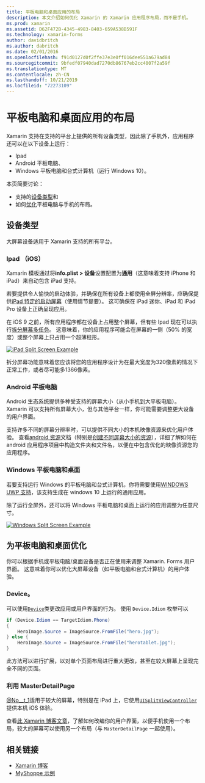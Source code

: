 ```yaml
---
title: 平板电脑和桌面应用的布局
description: 本文介绍如何优化 Xamarin 的 Xamarin 应用程序布局，而不是手机。
ms.prod: xamarin
ms.assetid: D62F472B-4345-4983-8403-659A538B591F
ms.technology: xamarin-forms
author: davidbritch
ms.author: dabritch
ms.date: 02/01/2016
ms.openlocfilehash: f91d0127d0f2ffe37e3e0ff016dee551a679ad84
ms.sourcegitcommit: 9bfedf07940dad7270db86767eb2cc4007f2a59f
ms.translationtype: MT
ms.contentlocale: zh-CN
ms.lasthandoff: 10/21/2019
ms.locfileid: "72273109"
---
```

# <a name="layout-for-tablet-and-desktop-apps"></a>平板电脑和桌面应用的布局

Xamarin 支持在支持的平台上提供的所有设备类型，因此除了手机外，应用程序还可以在以下设备上运行：

- Ipad
- Android 平板电脑、
- Windows 平板电脑和台式计算机（运行 Windows 10）。

本页简要讨论：

- 支持的[设备类型](#Device_Types)和
- 如何[优化](#optimize)平板电脑与手机的布局。

<a name="Device_Types" />

## <a name="device-types"></a>设备类型

大屏幕设备适用于 Xamarin 支持的所有平台。

### <a name="ipads-ios"></a>Ipad （iOS）

Xamarin 模板通过将**info.plist > 设备**设置配置为**通用**（这意味着支持 iPhone 和 iPad）来自动包含 iPad 支持。

若要提供令人愉快的启动体验，并确保在所有设备上都使用全屏分辨率，应确保提供[iPad 特定的启动屏幕](~/ios/app-fundamentals/images-icons/launch-screens.md)（使用情节提要）。 这可确保在 iPad 迷你、iPad 和 iPad Pro 设备上正确呈现应用。

在 iOS 9 之前，所有应用程序都在设备上占用整个屏幕，但有些 Ipad 现在可以执行[拆分屏幕多任务](~/ios/platform/multitasking.md)。
这意味着，你的应用程序可能会在屏幕的一侧（50% 的宽度）或整个屏幕上只占用一个超薄柱形。

[![](tablet-images/ipad-sml.png "iPad Split Screen Example")](tablet-images/ipad.png#lightbox "iPad Split Screen Example")

拆分屏幕功能意味着您应该将您的应用程序设计为在最大宽度为320像素的情况下正常工作，或者尽可能多1366像素。

### <a name="android-tablets"></a>Android 平板电脑

Android 生态系统提供多种受支持的屏幕大小（从小手机到大平板电脑）。 Xamarin 可以支持所有屏幕大小，但与其他平台一样，你可能需要调整更大设备的用户界面。

支持许多不同的屏幕分辨率时，可以提供不同大小的本机映像资源来优化用户体验。
查看[android 资源](~/android/app-fundamentals/resources-in-android/index.md)文档（特别是[创建不同屏幕大小的资源](~/android/app-fundamentals/resources-in-android/resources-for-varying-screens.md)），详细了解如何在 android 应用程序项目中构造文件夹和文件名，以便在中包含优化的映像资源您的应用程序。

### <a name="windows-tablets-and-desktops"></a>Windows 平板电脑和桌面

若要支持运行 Windows 的平板电脑和台式计算机，你将需要使用[WINDOWS UWP 支持](~/xamarin-forms/platform/windows/installation/index.md)，该支持生成在 windows 10 上运行的通用应用。

除了运行全屏外，还可以将 Windows 平板电脑和桌面上运行的应用调整为任意尺寸。

[![](tablet-images/splitscreen-sml.png "Windows Split Screen Example")](tablet-images/splitscreen.png#lightbox "Windows Split Screen Example")

<a name="optimize" />

## <a name="optimizing-for-tablet-and-desktop"></a>为平板电脑和桌面优化

你可以根据手机或平板电脑/桌面设备是否正在使用来调整 Xamarin. Forms 用户界面。 这意味着你可以优化大屏幕设备（如平板电脑和台式计算机）的用户体验。

### <a name="deviceidiom"></a>Device。

可以使用[`Device`](~/xamarin-forms/platform/device.md)类更改应用或用户界面的行为。 使用 `Device.Idiom` 枚举可以

```csharp
if (Device.Idiom == TargetIdiom.Phone)
{
    HeroImage.Source = ImageSource.FromFile("hero.jpg");
} else {
    HeroImage.Source = ImageSource.FromFile("herotablet.jpg");
}
```

此方法可以进行扩展，以对单个页面布局进行重大更改，甚至在较大屏幕上呈现完全不同的页面。

### <a name="leveraging-masterdetailpage"></a>利用 MasterDetailPage

[@No__t_1](xref:Xamarin.Forms.MasterDetailPage)适用于较大的屏幕，特别是在 iPad 上，它使用[`UISplitViewController`](xref:UIKit.UISplitViewController)提供本机 iOS 体验。

查看[此 Xamarin 博客文章](https://devblogs.microsoft.com/xamarin/bringing-xamarin-forms-apps-to-tablets/)，了解如何改编你的用户界面，以便手机使用一个布局，较大的屏幕可以使用另一个布局（与 `MasterDetailPage` 一起使用）。

## <a name="related-links"></a>相关链接

- [Xamarin 博客](https://devblogs.microsoft.com/xamarin/bringing-xamarin-forms-apps-to-tablets/)
- [MyShoppe 示例](https://github.com/jamesmontemagno/myshoppe)
